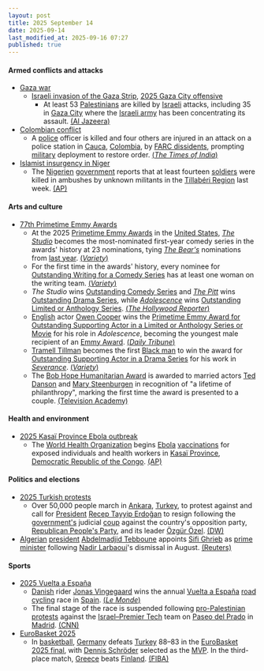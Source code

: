 ```yaml
---
layout: post
title: 2025 September 14
date: 2025-09-14
last_modified_at: 2025-09-16 07:27
published: true
---
```



#### Armed conflicts and attacks

* [Gaza war](https://en.wikipedia.org/wiki/Gaza_war "Gaza war")
  * [Israeli invasion of the Gaza Strip](https://en.wikipedia.org/wiki/Israeli_invasion_of_the_Gaza_Strip "Israeli invasion of the Gaza Strip"), [2025 Gaza City offensive](https://en.wikipedia.org/wiki/2025_Gaza_City_offensive "2025 Gaza City offensive")
    * At least 53 [Palestinians](https://en.wikipedia.org/wiki/Palestinians "Palestinians") are killed by [Israeli](https://en.wikipedia.org/wiki/Israel "Israel") attacks, including 35 in [Gaza City](https://en.wikipedia.org/wiki/Gaza_City "Gaza City") where the [Israeli army](https://en.wikipedia.org/wiki/IDF "IDF") has been concentrating its assault. [(Al Jazeera)](https://www.aljazeera.com/news/liveblog/2025/9/14/live-qatar-hosts-muslim-leaders-summit-israel-continues-gaza-city-attacks)
* [Colombian conflict](https://en.wikipedia.org/wiki/Colombian_conflict "Colombian conflict")
  * A [police](https://en.wikipedia.org/wiki/National_Police_of_Colombia "National Police of Colombia") officer is killed and four others are injured in an attack on a police station in [Cauca](https://en.wikipedia.org/wiki/Cauca_Department "Cauca Department"), [Colombia](https://en.wikipedia.org/wiki/Colombia "Colombia"), by [FARC dissidents](https://en.wikipedia.org/wiki/FARC_dissidents "FARC dissidents"), prompting [military](https://en.wikipedia.org/wiki/Military_Forces_of_Colombia "Military Forces of Colombia") deployment to restore order. [(*The Times of India*)](https://timesofindia.indiatimes.com/world/rest-of-world/colombia-cop-killed-4-four-injured-in-attack-on-carmelo-station-led-by-defunct-group-farc/articleshow/123887775.cms)
* [Islamist insurgency in Niger](https://en.wikipedia.org/wiki/Islamist_insurgency_in_Niger "Islamist insurgency in Niger")
  * The [Nigerien](https://en.wikipedia.org/wiki/Niger "Niger") [government](https://en.wikipedia.org/wiki/Government_of_Niger "Government of Niger") reports that at least fourteen [soldiers](https://en.wikipedia.org/wiki/Niger_Armed_Forces "Niger Armed Forces") were killed in ambushes by unknown militants in the [Tillabéri Region](https://en.wikipedia.org/wiki/Tillab%C3%A9ri_Region "Tillabéri Region") last week. [(AP)](https://apnews.com/article/niger-attack-islamic-state-066e2cee314cec0b09562f547fb3b08a)

#### Arts and culture

* [77th Primetime Emmy Awards](https://en.wikipedia.org/wiki/77th_Primetime_Emmy_Awards "77th Primetime Emmy Awards")
  * At the 2025 [Primetime Emmy Awards](https://en.wikipedia.org/wiki/Primetime_Emmy_Awards "Primetime Emmy Awards") in the [United States](https://en.wikipedia.org/wiki/United_States "United States"), *[The Studio](https://en.wikipedia.org/wiki/The_Studio_%28TV_series%29 "The Studio (TV series)")* becomes the most-nominated first-year comedy series in the awards' history at 23 nominations, tying *[The Bear's](https://en.wikipedia.org/wiki/The_Bear_%28TV_series%29 "The Bear (TV series)")* nominations from [last year](https://en.wikipedia.org/wiki/76th_Primetime_Emmy_Awards "76th Primetime Emmy Awards"). [(*Variety*)](https://variety.com/2025/tv/news/the-studio-emmys-record-most-nominations-season-1-1236448864/)
  * For the first time in the awards' history, every nominee for [Outstanding Writing for a Comedy Series](https://en.wikipedia.org/wiki/Primetime_Emmy_Award_for_Outstanding_Writing_for_a_Comedy_Series "Primetime Emmy Award for Outstanding Writing for a Comedy Series") has at least one woman on the writing team. [(*Variety*)](https://variety.com/2025/tv/awards/emmys-2025-diversity-worst-showing-actors-color-1236448971/)
  * *The Studio* wins [Outstanding Comedy Series](https://en.wikipedia.org/wiki/Primetime_Emmy_Award_for_Outstanding_Comedy_Series "Primetime Emmy Award for Outstanding Comedy Series") and *[The Pitt](https://en.wikipedia.org/wiki/The_Pitt "The Pitt")* wins [Outstanding Drama Series](https://en.wikipedia.org/wiki/Primetime_Emmy_Award_for_Outstanding_Drama_Series "Primetime Emmy Award for Outstanding Drama Series"), while *[Adolescence](https://en.wikipedia.org/wiki/Adolescence_%28TV_series%29 "Adolescence (TV series)")* wins [Outstanding Limited or Anthology Series](https://en.wikipedia.org/wiki/Primetime_Emmy_Award_for_Outstanding_Limited_or_Anthology_Series "Primetime Emmy Award for Outstanding Limited or Anthology Series"). [(*The Hollywood Reporter*)](https://www.hollywoodreporter.com/lists/emmy-winners-2025-list/)
  * [English](https://en.wikipedia.org/wiki/English_people "English people") actor [Owen Cooper](https://en.wikipedia.org/wiki/Owen_Cooper_%28actor%29 "Owen Cooper (actor)") wins the [Primetime Emmy Award for Outstanding Supporting Actor in a Limited or Anthology Series or Movie](https://en.wikipedia.org/wiki/Primetime_Emmy_Award_for_Outstanding_Supporting_Actor_in_a_Limited_or_Anthology_Series_or_Movie "Primetime Emmy Award for Outstanding Supporting Actor in a Limited or Anthology Series or Movie") for his role in *Adolescence*, becoming the youngest male recipient of an [Emmy Award](https://en.wikipedia.org/wiki/Emmy_Awards "Emmy Awards"). [(*Daily Tribune*)](https://tribune.net.ph/2025/09/15/owen-cooper-makes-history-as-youngest-ever-male-emmy-winner)
  * [Tramell Tillman](https://en.wikipedia.org/wiki/Tramell_Tillman "Tramell Tillman") becomes the first [Black man](https://en.wikipedia.org/wiki/Black_people "Black people") to win the award for [Outstanding Supporting Actor in a Drama Series](https://en.wikipedia.org/wiki/Primetime_Emmy_Award_for_Outstanding_Supporting_Actor_in_a_Drama_Series "Primetime Emmy Award for Outstanding Supporting Actor in a Drama Series") for his work in *[Severance](https://en.wikipedia.org/wiki/Severance_%28TV_series%29 "Severance (TV series)")*. [(*Variety*)](https://variety.com/2025/tv/awards/tramell-tillman-first-black-supporting-winner-history-1236509585/)
  * The [Bob Hope Humanitarian Award](https://en.wikipedia.org/wiki/Bob_Hope_Humanitarian_Award "Bob Hope Humanitarian Award") is awarded to married actors [Ted Danson](https://en.wikipedia.org/wiki/Ted_Danson "Ted Danson") and [Mary Steenburgen](https://en.wikipedia.org/wiki/Mary_Steenburgen "Mary Steenburgen") in recognition of "a lifetime of philanthropy", marking the first time the award is presented to a couple. [(Television Academy)](https://www.televisionacademy.com/features/news/awards-news/bob-hope-humanitarian-250730)

#### Health and environment

* [2025 Kasaï Province Ebola outbreak](https://en.wikipedia.org/wiki/2025_Kasa%C3%AF_Province_Ebola_outbreak "2025 Kasaï Province Ebola outbreak")
  * The [World Health Organization](https://en.wikipedia.org/wiki/World_Health_Organization "World Health Organization") begins [Ebola](https://en.wikipedia.org/wiki/Ebola "Ebola") [vaccinations](https://en.wikipedia.org/wiki/Ebola_vaccine "Ebola vaccine") for exposed individuals and health workers in [Kasaï Province](https://en.wikipedia.org/wiki/Kasa%C3%AF_Province "Kasaï Province"), [Democratic Republic of the Congo](https://en.wikipedia.org/wiki/Democratic_Republic_of_the_Congo "Democratic Republic of the Congo"). [(AP)](https://apnews.com/article/congo-ebola-vaccine-who-06f642e38778fbe4f095490bb102a621)

#### Politics and elections

* [2025 Turkish protests](https://en.wikipedia.org/wiki/2025_Turkish_protests "2025 Turkish protests")
  * Over 50,000 people march in [Ankara](https://en.wikipedia.org/wiki/Ankara "Ankara"), [Turkey](https://en.wikipedia.org/wiki/Turkey "Turkey"), to protest against and call for [President](https://en.wikipedia.org/wiki/President_of_Turkey "President of Turkey") [Recep Tayyip Erdoğan](https://en.wikipedia.org/wiki/Recep_Tayyip_Erdo%C4%9Fan "Recep Tayyip Erdoğan") to resign following the [government's](https://en.wikipedia.org/wiki/Government_of_Turkey "Government of Turkey") judicial [coup](https://en.wikipedia.org/wiki/Coup "Coup") against the country's opposition party, [Republican People's Party](https://en.wikipedia.org/wiki/Republican_People%27s_Party "Republican People's Party"), and its leader [Özgür Özel](https://en.wikipedia.org/wiki/%C3%96zg%C3%BCr_%C3%96zel "Özgür Özel"). [(DW)](https://www.dw.com/en/turkey-thousands-protest-against-crackdown-on-opposition/a-73992893)
* [Algerian](https://en.wikipedia.org/wiki/Algeria "Algeria") [president](https://en.wikipedia.org/wiki/President_of_Algeria "President of Algeria") [Abdelmadjid Tebboune](https://en.wikipedia.org/wiki/Abdelmadjid_Tebboune "Abdelmadjid Tebboune") appoints [Sifi Ghrieb](https://en.wikipedia.org/wiki/Sifi_Ghrieb "Sifi Ghrieb") as [prime minister](https://en.wikipedia.org/wiki/Prime_Minister_of_Algeria "Prime Minister of Algeria") following [Nadir Larbaoui](https://en.wikipedia.org/wiki/Nadir_Larbaoui "Nadir Larbaoui")'s dismissal in August. [(Reuters)](https://www.reuters.com/world/africa/algerian-president-appoints-new-prime-minister-energy-minister-2025-09-14/)

#### Sports

* [2025 Vuelta a España](https://en.wikipedia.org/wiki/2025_Vuelta_a_Espa%C3%B1a "2025 Vuelta a España")
  * [Danish](https://en.wikipedia.org/wiki/Sport_in_Denmark "Sport in Denmark") rider [Jonas Vingegaard](https://en.wikipedia.org/wiki/Jonas_Vingegaard "Jonas Vingegaard") wins the annual [Vuelta a España](https://en.wikipedia.org/wiki/Vuelta_a_Espa%C3%B1a "Vuelta a España") [road cycling](https://en.wikipedia.org/wiki/Road_cycling "Road cycling") race in [Spain](https://en.wikipedia.org/wiki/Spain "Spain"). [(*Le Monde*)](https://www.lemonde.fr/en/sports/article/2025/09/14/vuelta-vingegaard-crowned-champion-as-final-stage-is-cancelled-because-of-pro-palestine-protests-in-madrid_6745397_9.html)
  * The final stage of the race is suspended following [pro-Palestinian protests](https://en.wikipedia.org/wiki/Gaza_war_protests#Spain "Gaza war protests") against the [Israel–Premier Tech](https://en.wikipedia.org/wiki/Israel%E2%80%93Premier_Tech "Israel–Premier Tech") team on [Paseo del Prado](https://en.wikipedia.org/wiki/Paseo_del_Prado "Paseo del Prado") in [Madrid](https://en.wikipedia.org/wiki/Madrid "Madrid"). [(CNN)](https://edition.cnn.com/2025/09/14/europe/spain-cycling-protest-vuelta-gaza-israel-latam-intl)
* [EuroBasket 2025](https://en.wikipedia.org/wiki/EuroBasket_2025 "EuroBasket 2025")
  * In [basketball](https://en.wikipedia.org/wiki/Basketball "Basketball"), [Germany](https://en.wikipedia.org/wiki/Germany_men%27s_national_basketball_team "Germany men's national basketball team") defeats [Turkey](https://en.wikipedia.org/wiki/Turkey_men%27s_national_basketball_team "Turkey men's national basketball team") 88–83 in the [EuroBasket 2025 final](https://en.wikipedia.org/wiki/EuroBasket_2025_final "EuroBasket 2025 final"), with [Dennis Schröder](https://en.wikipedia.org/wiki/Dennis_Schr%C3%B6der "Dennis Schröder") selected as the [MVP](https://en.wikipedia.org/wiki/FIBA_EuroBasket_MVP "FIBA EuroBasket MVP"). In the third-place match, [Greece](https://en.wikipedia.org/wiki/Greece_men%27s_national_basketball_team "Greece men's national basketball team") beats [Finland](https://en.wikipedia.org/wiki/Finland_men%27s_national_basketball_team "Finland men's national basketball team"). [(FIBA)](https://www.fiba.basketball/en/events/fiba-eurobasket-2025/games/123033-TUR-GER)
